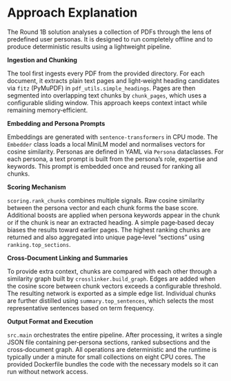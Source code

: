 # Approach Explanation

The Round 1B solution analyses a collection of PDFs through the lens of predefined user personas. It is designed to run completely offline and to produce deterministic results using a lightweight pipeline.

**Ingestion and Chunking**

The tool first ingests every PDF from the provided directory. For each document, it extracts plain text pages and light‑weight heading candidates via `fitz` (PyMuPDF) in `pdf_utils.simple_headings`. Pages are then segmented into overlapping text chunks by `chunk_pages`, which uses a configurable sliding window. This approach keeps context intact while remaining memory‑efficient.

**Embedding and Persona Prompts**

Embeddings are generated with `sentence-transformers` in CPU mode. The `Embedder` class loads a local MiniLM model and normalises vectors for cosine similarity. Personas are defined in YAML via `Persona` dataclasses. For each persona, a text prompt is built from the persona’s role, expertise and keywords. This prompt is embedded once and reused for ranking all chunks.

**Scoring Mechanism**

`scoring.rank_chunks` combines multiple signals. Raw cosine similarity between the persona vector and each chunk forms the base score. Additional boosts are applied when persona keywords appear in the chunk or if the chunk is near an extracted heading. A simple page‑based decay biases the results toward earlier pages. The highest ranking chunks are returned and also aggregated into unique page‑level “sections” using `ranking.top_sections`.

**Cross‑Document Linking and Summaries**

To provide extra context, chunks are compared with each other through a similarity graph built by `crosslinker.build_graph`. Edges are added when the cosine score between chunk vectors exceeds a configurable threshold. The resulting network is exported as a simple edge list. Individual chunks are further distilled using `summary.top_sentences`, which selects the most representative sentences based on term frequency.

**Output Format and Execution**

`src.main` orchestrates the entire pipeline. After processing, it writes a single JSON file containing per‑persona sections, ranked subsections and the cross‑document graph. All operations are deterministic and the runtime is typically under a minute for small collections on eight CPU cores. The provided Dockerfile bundles the code with the necessary models so it can run without network access.